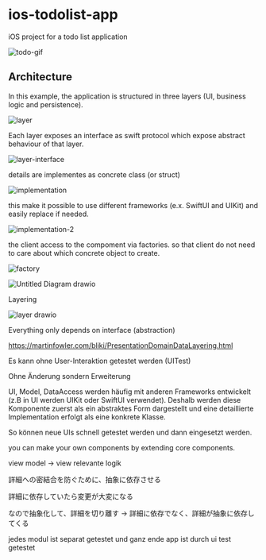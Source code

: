 # ios-todolist-app
iOS project for a todo list application

![todo-gif](https://github.com/yyasutakee/ios-todolist-app/assets/11753499/87279491-b740-40dc-9f3b-aed138fdcb5f)

## Architecture

In this example, the application is structured in three layers (UI, business logic and persistence).

![layer](https://github.com/yyasutakee/ios-todolist-app/assets/11753499/1013dfe7-b278-4df1-9e73-ce0ecf6d63ad)

Each layer exposes an interface as swift protocol which expose abstract behaviour of that layer.

![layer-interface](https://github.com/yyasutakee/ios-todolist-app/assets/11753499/f9979da3-2cc0-46ef-909c-5be9109fefa2)

details are implementes as concrete class (or struct)

![implementation](https://github.com/yyasutakee/ios-todolist-app/assets/11753499/5b33ed33-3ec5-409d-87eb-18bd59057560)

this make it possible to use different frameworks (e.x. SwiftUI and UIKit) and easily replace if needed. 

![implementation-2](https://github.com/yyasutakee/ios-todolist-app/assets/11753499/b6713243-a9a8-470e-bfdb-2e85e752dde9)

the client access to the compoment via factories. so that client do not need to care about
which concrete object to create. 

![factory](https://github.com/yyasutakee/ios-todolist-app/assets/11753499/4079e560-f6ea-46dc-9de1-d1ee1553a9c3)






![Untitled Diagram drawio](https://github.com/yyasutakee/ios-todolist-app/assets/11753499/e7f98096-c7d4-4674-8a12-b2506d187a68)

Layering
 

![layer drawio](https://github.com/yyasutakee/ios-todolist-app/assets/11753499/9c4fea42-e8b6-4778-b59d-f69616e48aa7)

Everything only depends on interface (abstraction)







https://martinfowler.com/bliki/PresentationDomainDataLayering.html

Es kann ohne User-Interaktion getestet werden (UITest)

Ohne Änderung sondern Erweiterung

UI, Model, DataAccess werden häufig mit anderen Frameworks entwickelt (z.B in UI werden UIKit oder SwiftUI verwendet). Deshalb werden diese Komponente zuerst als ein abstraktes Form dargestellt und eine detaillierte Implementation erfolgt als eine konkrete Klasse.

So können neue UIs schnell getestet werden und dann eingesetzt werden.

you can make your own components by extending core components.

view model -> view relevante logik

詳細への密結合を防ぐために、抽象に依存させる

詳細に依存していたら変更が大変になる

なので抽象化して、詳細を切り離す -> 詳細に依存でなく、詳細が抽象に依存してくる

jedes modul ist separat getestet und ganz ende app ist durch ui test getestet






